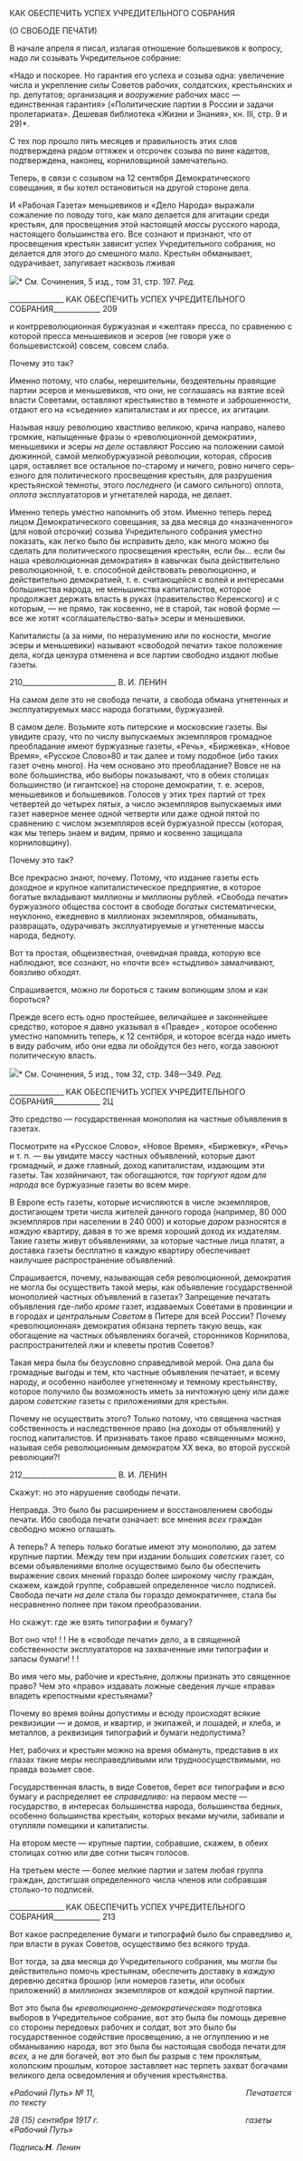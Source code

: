 КАК ОБЕСПЕЧИТЬ УСПЕХ УЧРЕДИТЕЛЬНОГО СОБРАНИЯ

(О СВОБОДЕ ПЕЧАТИ)

В начале апреля я писал, излагая отношение большевиков к вопросу, надо ли созы­вать Учредительное собрание:

«Надо и поскорее. Но гарантия его успеха и созыва одна: увеличение числа и укреп­ление _силы_ Советов рабочих, солдатских, крестьянских и пр. депутатов; организация и _вооружение_ рабочих масс — единственная гарантия» («Политические партии в России и задачи пролетариата». Дешевая библиотека «Жизни и Знания», кн. III, стр. 9 и 29)*.

С тех пор прошло пять месяцев и правильность этих слов подтверждена рядом оття­жек и отсрочек созыва по вине кадетов, подтверждена, наконец, корниловщиной заме­чательно.

Теперь, в связи с созывом на 12 сентября Демократического совещания, я бы хотел остановиться на другой стороне дела.

И «Рабочая Газета» меньшевиков и «Дело Народа» выражали сожаление по поводу того, как мало делается для агитации среди крестьян, для просвещения этой настоящей _массы_ русского народа, настоящего большинства его. Все сознают и признают, что от просвещения крестьян зависит успех Учредительного собрания, но делается для этого до смешного мало. Крестьян обманывает, одурачивает, запугивает насквозь лживая

![](file:///C:/Users/bot32/AppData/Local/Temp/msohtmlclip1/01/clip_image001.png)* См. Сочинения, 5 изд., том 31, стр. 197. _Ред._

  

_______________ КАК ОБЕСПЕЧИТЬ УСПЕХ УЧРЕДИТЕЛЬНОГО СОБРАНИЯ_____________ 209

и контрреволюционная буржуазная и «желтая» пресса, по сравнению с которой пресса меньшевиков и эсеров (не говоря уже о большевистской) совсем, совсем слаба.

Почему это так?

Именно потому, что слабы, нерешительны, бездеятельны правящие партии эсеров и меньшевиков, что они, не соглашаясь на взятие всей власти Советами, оставляют кре­стьянство в темноте и заброшенности, отдают его на «съедение» капиталистам и _их_ прессе, _их_ агитации.

Называя нашу революцию хвастливо великою, крича направо, налево громкие, на­пыщенные фразы о «революционной демократии», меньшевики и эсеры _на деле_ остав­ляют Россию на положении самой дюжинной, самой мелкобуржуазной революции, ко­торая, сбросив царя, оставляет все остальное по-старому и ничего, ровно ничего серь­езного для политического просвещения крестьян, для разрушения крестьянской темно­ты, этого _последнего_ (и самого сильного) оплота, _оплота_ эксплуататоров и угнетателей народа, не делает.

Именно теперь уместно напомнить об этом. Именно теперь перед лицом Демократи­ческого совещания, за два месяца до «назначенного» (для новой отсрочки) созыва Уч­редительного собрания уместно показать, как легко было бы исправить дело, как много можно бы сделать для политического просвещения крестьян, если бы... если бы наша «революционная демократия» в кавычках была действительно революционной, т. е. способной действовать революционно, и действительно демократией, т. е. считающей­ся с волей и интересами большинства народа, не меньшинства капиталистов, которое продолжает держать власть в руках (правительство Керенского) и с которым, — не прямо, так косвенно, не в старой, так новой форме — все же хотят «соглашательство-вать» эсеры и меньшевики.

Капиталисты (а за ними, по неразумению или по косности, многие эсеры и меньше­вики) называют «свободой печати» такое положение дела, когда цензура отменена и все партии свободно издают любые газеты.

  

210__________________________ В. И. ЛЕНИН

На самом деле это не свобода печати, а свобода обмана угнетенных и эксплуатируе­мых масс народа богатыми, буржуазией.

В самом деле. Возьмите хоть питерские и московские газеты. Вы увидите сразу, что по числу выпускаемых экземпляров громадное преобладание имеют буржуазные газе­ты, «Речь», «Биржевка», «Новое Время», «Русское Слово»80 и так далее и тому подоб­ное (ибо таких газет очень много). На чем основано это преобладание? Вовсе не на воле большинства, ибо выборы показывают, что в обеих столицах большинство (и гигант­ское) на стороне демократии, т. е. эсеров, меньшевиков и большевиков. Голосов у этих трех партий от трех четвертей до четырех пятых, а число экземпляров выпускаемых ими газет наверное менее одной четверти или даже одной пятой по сравнению с числом экземпляров всей буржуазной прессы (которая, как мы теперь знаем и видим, прямо и косвенно защищала корниловщину).

Почему это так?

Все прекрасно знают, почему. Потому, что издание газеты есть доходное и крупное капиталистическое предприятие, в которое богатые вкладывают миллионы и миллионы рублей. «Свобода печати» буржуазного общества состоит в свободе _богатых_ система­тически, неуклонно, ежедневно в миллионах экземпляров, обманывать, развращать, одурачивать эксплуатируемые и угнетенные массы народа, бедноту.

Вот та простая, общеизвестная, очевидная правда, которую все наблюдают, все соз­нают, но «почти все» «стыдливо» замалчивают, боязливо обходят.

Спрашивается, можно ли бороться с таким вопиющим злом и как бороться?

Прежде всего есть одно простейшее, величайшее и законнейшее средство, которое я давно указывал в «Правде» , которое особенно уместно напомнить теперь, к 12 сентяб­ря, и которое всегда надо иметь в виду рабочим, ибо они едва ли обойдутся без него, когда завоюют политическую власть.

![](file:///C:/Users/bot32/AppData/Local/Temp/msohtmlclip1/01/clip_image002.png)* См. Сочинения, 5 изд., том 32, стр. 348—349. _Ред._

  

_______________ КАК ОБЕСПЕЧИТЬ УСПЕХ УЧРЕДИТЕЛЬНОГО СОБРАНИЯ_____________ 2Ц

Это средство — государственная монополия на частные объявления в газетах.

Посмотрите на «Русское Слово», «Новое Время», «Биржевку», «Речь» и т. п. — вы увидите массу частных объявлений, которые дают громадный, и даже главный, доход капиталистам, издающим эти газеты. Так хозяйничают, так обогащаются, _так торгуют_ _ядом для народа_ все буржуазные газеты во всем мире.

В Европе есть газеты, которые исчисляются в числе экземпляров, достигающем тре­ти числа жителей данного города (например, 80 000 экземпляров при населении в 240 000) и которые _даром_ разносятся _в каждую_ квартиру, давая в то же время хороший до­ход их издателям. Такие газеты живут объявлениями, за которые частные лица платят, а доставка газеты бесплатно в каждую квартиру обеспечивает наилучшее распростра­нение объявлений.

Спрашивается, почему, называющая себя революционной, демократия не могла бы осуществить такой меры, как объявление государственной монополией частных объяв­лений в газетах? Запрещение печатать объявления где-либо _кроме_ газет, издаваемых Советами в провинции и в городах и _центральным Советом_ в Питере для всей России? Почему «революционная» демократия обязана терпеть такую вещь, как обогащение на частных объявлениях богачей, сторонников Корнилова, распространителей лжи и кле­веты против Советов?

Такая мера была бы безусловно справедливой мерой. Она дала бы громадные выго­ды и тем, кто частные объявления печатает, и всему народу, и особенно наиболее угне­тенному и темному крестьянству, которое получило бы возможность иметь за ничтож­ную цену или даже даром _советские_ газеты с приложениями для крестьян.

Почему не осуществить этого? Только потому, что священна частная собственность и наследственное право (на доходы от объявлений) у господ капиталистов. И призна­вать такое право «священным» можно, называя себя революционным демократом XX века, во второй русской революции?!

  

212__________________________ В. И. ЛЕНИН

Скажут: но это нарушение свободы печати.

Неправда. Это было бы расширением и восстановлением свободы печати. Ибо сво­бода печати означает: все мнения _всех_ граждан свободно можно оглашать.

А теперь? А теперь _только_ богатые имеют эту монополию, да затем крупные пар­тии. Между тем при издании больших _советских_ газет, со всеми объявлениями вполне осуществимо было бы обеспечить выражение своих мнений гораздо более широкому числу граждан, скажем, каждой группе, собравшей определенное число подписей. Сво­бода печати _на деле_ стала бы гораздо демократичнее, стала бы несравненно полнее при таком преобразовании.

Но скажут: где же взять типографии и бумагу?

Вот оно что! ! ! Не в «свободе печати» дело, а в священной собственности эксплуата­торов на захваченные ими типографии и запасы бумаги! ! !

Во имя чего мы, рабочие и крестьяне, должны признать это священное право? Чем это «право» издавать ложные сведения лучше «права» владеть крепостными крестья­нами?

Почему во время войны допустимы и всюду происходят всякие реквизиции — и до­мов, и квартир, и экипажей, и лошадей, и хлеба, и металлов, а реквизиция типографий и бумаги недопустима?

Нет, рабочих и крестьян можно на время обмануть, представив в их глазах такие ме­ры несправедливыми или трудноосуществимыми, но правда возьмет свое.

Государственная власть, в виде Советов, берет _все_ типографии и _всю_ бумагу и рас­пределяет ее _справедливо:_ на первом месте — государство, в интересах большинства народа, большинства бедных, особенно большинства крестьян, которых веками мучи­ли, забивали и отупляли помещики и капиталисты.

На втором месте — крупные партии, собравшие, скажем, в обеих столицах сотню или две сотни тысяч голосов.

На третьем месте — более мелкие партии и затем любая группа граждан, достигшая определенного числа членов или собравшая столько-то подписей.

  

_______________ КАК ОБЕСПЕЧИТЬ УСПЕХ УЧРЕДИТЕЛЬНОГО СОБРАНИЯ_____________ 213

Вот какое распределение бумаги и типографий было бы справедливо и, при власти в руках Советов, осуществимо без всякого труда.

Вот тогда, за два месяца до Учредительного собрания, мы могли бы действительно помочь крестьянам, обеспечить доставку в _каждую_ деревню десятка брошюр (или но­меров газеты, или особых приложений) _в миллионах_ экземпляров от _каждой_ крупной партии.

Вот это была бы _«революционно-демократическая»_ подготовка выборов в Учреди­тельное собрание, вот это была бы помощь деревне со стороны передовых рабочих и солдат, вот это было бы государственное содействие просвещению, а не оглуплению и не обманыванию народа, вот это была бы настоящая свобода печати _для всех,_ а не для богачей, вот это был бы разрыв с тем проклятым, холопским прошлым, которое застав­ляет нас терпеть захват богачами великого дела осведомления и обучения крестьянства.

_«Рабочий Путь» № 11,                                                                    Печатается по тексту_

_28 (15) сентября 1917 г.                                                                  газеты «Рабочий Путь»_

_Подпись:__Η__. Ленин_